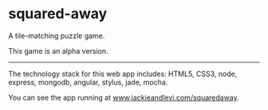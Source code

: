 squared-away
=======

A tile-matching puzzle game.

This game is an alpha version.

-------

The technology stack for this web app includes: HTML5, CSS3, node, express, mongodb, angular, stylus, jade, mocha.

You can see the app running at www.jackieandlevi.com/squaredaway.

